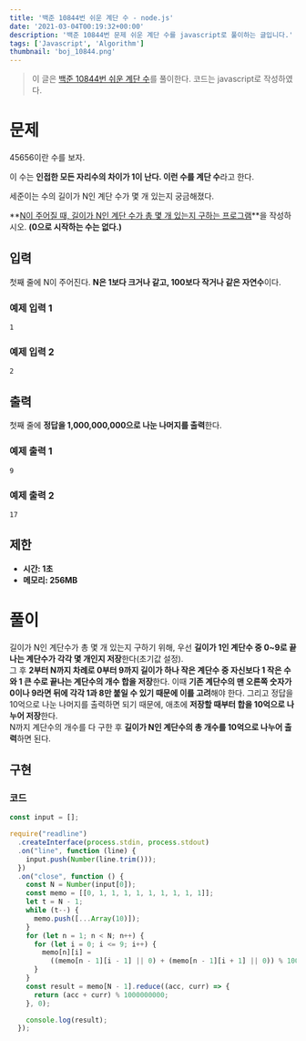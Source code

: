 ```yaml
---
title: '백준 10844번 쉬운 계단 수 - node.js'
date: '2021-03-04T00:19:32+00:00'
description: '백준 10844번 문제 쉬운 계단 수를 javascript로 풀이하는 글입니다.'
tags: ['Javascript', 'Algorithm']
thumbnail: 'boj_10844.png'
---
```


> 이 글은 [백준 10844번 쉬운 계단 수](https://www.acmicpc.net/problem/10844)를 풀이한다. 코드는 javascript로 작성하였다.

# 문제

45656이란 수를 보자.

이 수는 **인접한 모든 자리수의 차이가 1이 난다. 이런 수를 계단 수**라고 한다.

세준이는 수의 길이가 N인 계단 수가 몇 개 있는지 궁금해졌다.

**<u>N이 주어질 때, 길이가 N인 계단 수가 총 몇 개 있는지 구하는 프로그램</u>**을 작성하시오. **(0으로 시작하는 수는 없다.)**

## 입력

첫째 줄에 N이 주어진다. **N은 1보다 크거나 같고, 100보다 작거나 같은 자연수**이다.

### 예제 입력 1

```
1
```

### 예제 입력 2

```
2
```

## 출력

첫째 줄에 **정답을 1,000,000,000으로 나눈 나머지를 출력**한다.

### 예제 출력 1

```
9
```

### 예제 출력 2

```
17
```

## 제한

- **시간: 1초**
- **메모리: 256MB**

# 풀이

길이가 N인 계단수가 총 몇 개 있는지 구하기 위해, 우선 **길이가 1인 계단수 중 0~9로 끝나는 계단수가 각각 몇 개인지 저장**한다(초기값 설정).    
그 후 **2부터 N까지 차례로 0부터 9까지 길이가 하나 작은 계단수 중 자신보다 1 작은 수와 1 큰 수로 끝나는 계단수의 개수 합을 저장**한다. 이때 **기존 계단수의 맨 오른쪽 숫자가 0이나 9라면 뒤에 각각 1과 8만 붙일 수 있기 때문에 이를 고려**해야 한다. 그리고 정답을 10억으로 나눈 나머지를 출력하면 되기 때문에, 애초에 **저장할 때부터 합을 10억으로 나누어 저장**한다.    
N까지 계단수의 개수를 다 구한 후 **길이가 N인 계단수의 총 개수를 10억으로 나누어 출력**하면 된다.

## 구현

### 코드

```jsx
const input = [];

require("readline")
  .createInterface(process.stdin, process.stdout)
  .on("line", function (line) {
    input.push(Number(line.trim()));
  })
  .on("close", function () {
    const N = Number(input[0]);
    const memo = [[0, 1, 1, 1, 1, 1, 1, 1, 1, 1]];
    let t = N - 1;
    while (t--) {
      memo.push([...Array(10)]);
    }
    for (let n = 1; n < N; n++) {
      for (let i = 0; i <= 9; i++) {
        memo[n][i] =
          ((memo[n - 1][i - 1] || 0) + (memo[n - 1][i + 1] || 0)) % 1000000000;
      }
    }
    const result = memo[N - 1].reduce((acc, curr) => {
      return (acc + curr) % 1000000000;
    }, 0);

    console.log(result);
  });
```